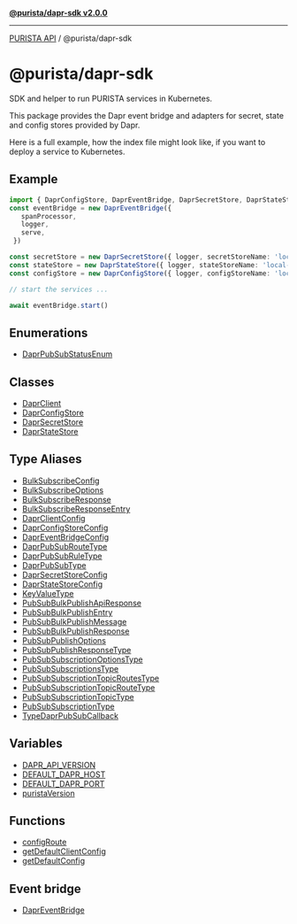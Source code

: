 [**@purista/dapr-sdk v2.0.0**](README.md)

***

[PURISTA API](../../packages.md) / @purista/dapr-sdk

# @purista/dapr-sdk

SDK and helper to run PURISTA services in Kubernetes.

This package provides the Dapr event bridge and adapters for secret, state and config stores provided by Dapr.

Here is a full example, how the index file might look like, if you want to deploy a service to Kubernetes.

## Example

```typescript
import { DaprConfigStore, DaprEventBridge, DaprSecretStore, DaprStateStore } from '@purista/dapr-sdk'
const eventBridge = new DaprEventBridge({
   spanProcessor,
   logger,
   serve,
 })

const secretStore = new DaprSecretStore({ logger, secretStoreName: 'local-secret-store' })
const stateStore = new DaprStateStore({ logger, stateStoreName: 'local-state-store' })
const configStore = new DaprConfigStore({ logger, configStoreName: 'local-config-store' })

// start the services ...

await eventBridge.start()
```

## Enumerations

- [DaprPubSubStatusEnum](enumerations/DaprPubSubStatusEnum.md)

## Classes

- [DaprClient](classes/DaprClient.md)
- [DaprConfigStore](classes/DaprConfigStore.md)
- [DaprSecretStore](classes/DaprSecretStore.md)
- [DaprStateStore](classes/DaprStateStore.md)

## Type Aliases

- [BulkSubscribeConfig](type-aliases/BulkSubscribeConfig.md)
- [BulkSubscribeOptions](type-aliases/BulkSubscribeOptions.md)
- [BulkSubscribeResponse](type-aliases/BulkSubscribeResponse.md)
- [BulkSubscribeResponseEntry](type-aliases/BulkSubscribeResponseEntry.md)
- [DaprClientConfig](type-aliases/DaprClientConfig.md)
- [DaprConfigStoreConfig](type-aliases/DaprConfigStoreConfig.md)
- [DaprEventBridgeConfig](type-aliases/DaprEventBridgeConfig.md)
- [DaprPubSubRouteType](type-aliases/DaprPubSubRouteType.md)
- [DaprPubSubRuleType](type-aliases/DaprPubSubRuleType.md)
- [DaprPubSubType](type-aliases/DaprPubSubType.md)
- [DaprSecretStoreConfig](type-aliases/DaprSecretStoreConfig.md)
- [DaprStateStoreConfig](type-aliases/DaprStateStoreConfig.md)
- [KeyValueType](type-aliases/KeyValueType.md)
- [PubSubBulkPublishApiResponse](type-aliases/PubSubBulkPublishApiResponse.md)
- [PubSubBulkPublishEntry](type-aliases/PubSubBulkPublishEntry.md)
- [PubSubBulkPublishMessage](type-aliases/PubSubBulkPublishMessage.md)
- [PubSubBulkPublishResponse](type-aliases/PubSubBulkPublishResponse.md)
- [PubSubPublishOptions](type-aliases/PubSubPublishOptions.md)
- [PubSubPublishResponseType](type-aliases/PubSubPublishResponseType.md)
- [PubSubSubscriptionOptionsType](type-aliases/PubSubSubscriptionOptionsType.md)
- [PubSubSubscriptionsType](type-aliases/PubSubSubscriptionsType.md)
- [PubSubSubscriptionTopicRoutesType](type-aliases/PubSubSubscriptionTopicRoutesType.md)
- [PubSubSubscriptionTopicRouteType](type-aliases/PubSubSubscriptionTopicRouteType.md)
- [PubSubSubscriptionTopicType](type-aliases/PubSubSubscriptionTopicType.md)
- [PubSubSubscriptionType](type-aliases/PubSubSubscriptionType.md)
- [TypeDaprPubSubCallback](type-aliases/TypeDaprPubSubCallback.md)

## Variables

- [DAPR\_API\_VERSION](variables/DAPR_API_VERSION.md)
- [DEFAULT\_DAPR\_HOST](variables/DEFAULT_DAPR_HOST.md)
- [DEFAULT\_DAPR\_PORT](variables/DEFAULT_DAPR_PORT.md)
- [puristaVersion](variables/puristaVersion.md)

## Functions

- [configRoute](functions/configRoute.md)
- [getDefaultClientConfig](functions/getDefaultClientConfig.md)
- [getDefaultConfig](functions/getDefaultConfig.md)

## Event bridge

- [DaprEventBridge](classes/DaprEventBridge.md)
